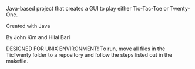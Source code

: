 Java-based project that creates a GUI to play either Tic-Tac-Toe or Twenty-One.

Created with Java

By John Kim and Hilal Bari

DESIGNED FOR UNIX ENVIRONMENT!
To run, move all files in the TicTwenty folder to a repository and follow the steps listed out in the makefile.
